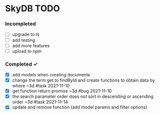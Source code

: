 # SkyDB TODO

### Incompleted
- [ ] upgrade to ts
- [ ] add testing
- [ ] add more features
- [ ] upload to npm
### Completed ✓
- [x] add models when creating documents
- [x] change the term get to findById and create functions to obtain data by where ~3d #task 2021-11-10
- [x] get function return promise ~3d #bug 2021-11-10
- [x] the search parameter order does not sort in descending or ascending order ~3d #task 2021-11-14
- [x] update and remove function (add model params and filter options)
